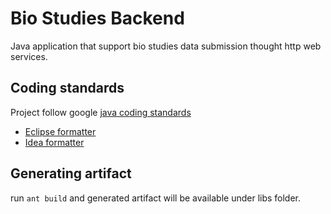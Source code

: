 # Bio Studies Backend
Java application that support bio studies data submission thought http web services.

## Coding standards
Project follow google [java coding standards](https://google.github.io/styleguide/javaguide.html)

- [Eclipse formatter](https://github.com/google/styleguide/blob/gh-pages/eclipse-java-google-style.xml)
- [Idea formatter](https://github.com/google/styleguide/blob/gh-pages/intellij-java-google-style.xml)

## Generating artifact

run `ant build` and generated artifact will be available under libs folder.